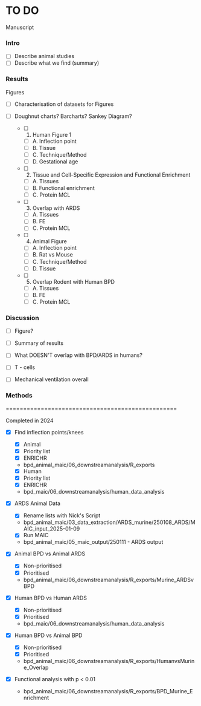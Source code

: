 # TO DO

Manuscript

### Intro

- [ ] Describe animal studies
- [ ] Describe what we find (summary) 

### Results

Figures

- [ ] Characterisation of datasets for Figures
- [ ] Doughnut charts? Barcharts? Sankey Diagram?
        
    - [ ] 1. Human Figure 1
      - [ ] A. Inflection point
      - [ ] B. Tissue
      - [ ] C. Technique/Method
      - [ ] D. Gestational age
         
   - [ ] 2. Tissue and Cell-Specific Expression and Functional Enrichment
     - [ ]   A. Tissues
     - [ ]   B. Functional enrichment
     - [ ]   C. Protein MCL
     
   - [ ] 3. Overlap with ARDS
     - [ ]   A. Tissues
     - [ ]   B. FE
     - [ ]   C. Protein MCL 
            
    - [ ] 4. Animal Figure 
      - [ ] A. Inflection point
      - [ ] B. Rat vs Mouse
      - [ ] C. Technique/Method
      - [ ] D. Tissue

   - [ ] 5. Overlap Rodent with Human BPD
     - [ ]   A. Tissues
     - [ ]   B. FE
     - [ ]   C. Protein MCL

### Discussion

- [ ] Figure?
- [ ] Summary of results
- [ ] What DOESN'T overlap with BPD/ARDS in humans?
- [ ] T - cells
- [ ] Mechanical ventilation overall


### Methods
      
=================================================


Completed in 2024

- [X] Find inflection points/knees
  - [x]  Animal
    - [x] Priority list
    - [X] ENRICHR
    - bpd_animal_maic/06_downstreamanalysis/R_exports
  - [x]  Human
    - [x] Priority list
    - [X] ENRICHR
    - bpd_maic/06_downstreamanalysis/human_data_analysis

- [x] ARDS Animal Data
  - [x] Rename lists with Nick's Script
  - bpd_animal_maic/03_data_extraction/ARDS_murine/250108_ARDS/MAIC_input_2025-01-09
  - [x] Run MAIC
  - bpd_animal_maic/05_maic_output/250111 - ARDS output
      
- [x] Animal BPD vs Animal ARDS
  - [x] Non-prioritised
  - [x] Prioritised
  - bpd_animal_maic/06_downstreamanalysis/R_exports/Murine_ARDSvBPD
        
- [x] Human BPD vs Human ARDS
  - [x] Non-prioritised
  - [x] Prioritised
  - bpd_maic/06_downstreamanalysis/human_data_analysis
        
- [x] Human BPD vs Animal BPD
  - [x] Non-prioritised
  - [x] Prioritised
  - bpd_animal_maic/06_downstreamanalysis/R_exports/HumanvsMurine_Overlap
     
- [x] Functional analysis with p < 0.01
  - bpd_animal_maic/06_downstreamanalysis/R_exports/BPD_Murine_Enrichment
